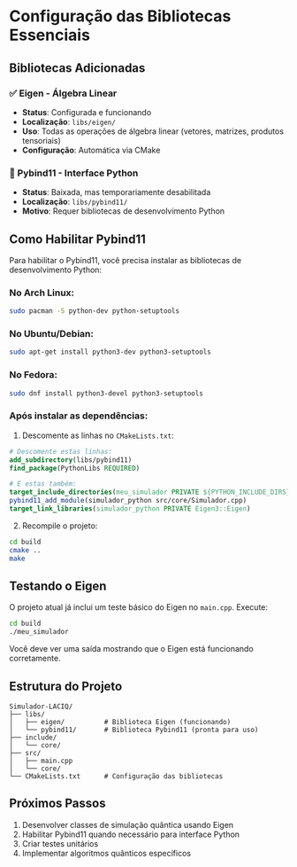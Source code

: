 # Configuração das Bibliotecas Essenciais

## Bibliotecas Adicionadas

### ✅ Eigen - Álgebra Linear
- **Status**: Configurada e funcionando
- **Localização**: `libs/eigen/`
- **Uso**: Todas as operações de álgebra linear (vetores, matrizes, produtos tensoriais)
- **Configuração**: Automática via CMake

### 🔄 Pybind11 - Interface Python
- **Status**: Baixada, mas temporariamente desabilitada
- **Localização**: `libs/pybind11/`
- **Motivo**: Requer bibliotecas de desenvolvimento Python

## Como Habilitar Pybind11

Para habilitar o Pybind11, você precisa instalar as bibliotecas de desenvolvimento Python:

### No Arch Linux:
```bash
sudo pacman -S python-dev python-setuptools
```

### No Ubuntu/Debian:
```bash
sudo apt-get install python3-dev python3-setuptools
```

### No Fedora:
```bash
sudo dnf install python3-devel python3-setuptools
```

### Após instalar as dependências:

1. Descomente as linhas no `CMakeLists.txt`:
```cmake
# Descomente estas linhas:
add_subdirectory(libs/pybind11)
find_package(PythonLibs REQUIRED)

# E estas também:
target_include_directories(meu_simulador PRIVATE ${PYTHON_INCLUDE_DIRS})
pybind11_add_module(simulador_python src/core/Simulador.cpp)
target_link_libraries(simulador_python PRIVATE Eigen3::Eigen)
```

2. Recompile o projeto:
```bash
cd build
cmake ..
make
```

## Testando o Eigen

O projeto atual já inclui um teste básico do Eigen no `main.cpp`. Execute:

```bash
cd build
./meu_simulador
```

Você deve ver uma saída mostrando que o Eigen está funcionando corretamente.

## Estrutura do Projeto

```
Simulador-LACIQ/
├── libs/
│   ├── eigen/          # Biblioteca Eigen (funcionando)
│   └── pybind11/       # Biblioteca Pybind11 (pronta para uso)
├── include/
│   └── core/
├── src/
│   ├── main.cpp
│   └── core/
└── CMakeLists.txt      # Configuração das bibliotecas
```

## Próximos Passos

1. Desenvolver classes de simulação quântica usando Eigen
2. Habilitar Pybind11 quando necessário para interface Python
3. Criar testes unitários
4. Implementar algoritmos quânticos específicos
